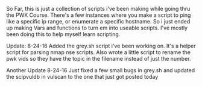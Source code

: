 So Far, this is just a collection of scripts i've been making while going thru the PWK Course. There's a few instances 
where you make a script to ping like a specific ip range, or enumerate a specific hostname. So i just ended up making
Vars and functions to turn em into useable scripts. I've mostly been doing this to help myself learn scripting.

Update: 8-24-16
Added the grey.sh script i've been working on. It's a helper script for parsing nmap nse scripts.
Also wrote a little script to rename the pwk vids so they have the topic in the filename instead of just the number.

Another Update 8-24-16
Just fixed a few small bugs in grey.sh and updated the scipvuldb in vulscan to the one that just got posted today
